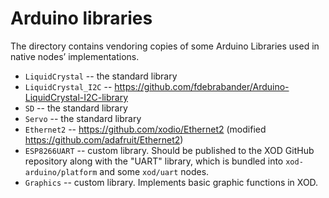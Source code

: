 # Arduino libraries

The directory contains vendoring copies of some Arduino Libraries used in native nodes’ implementations.

* `LiquidCrystal` -- the standard library
* `LiquidCrystal_I2C` -- https://github.com/fdebrabander/Arduino-LiquidCrystal-I2C-library
* `SD` -- the standard library
* `Servo` -- the standard library
* `Ethernet2` -- https://github.com/xodio/Ethernet2 (modified https://github.com/adafruit/Ethernet2)
* `ESP8266UART` -- custom library. Should be published to the XOD GitHub repository along with the "UART" library, which is bundled into `xod-arduino/platform` and some `xod/uart` nodes.
* `Graphics` -- custom library. Implements basic graphic functions in XOD.
